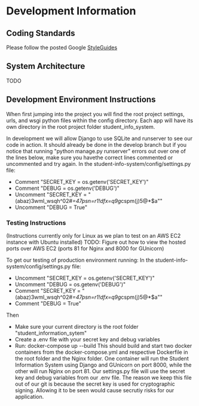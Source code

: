 # Development Information

## Coding Standards

Please follow the posted Google [StyleGuides](https://google.github.io/styleguide/)

## System Architecture
TODO

## Development Environment Instructions
When first jumping into the project you will find the root project settings, urls, and wsgi python files within the config directory. Each app will have its own directory in the root project folder student_info_system. 

In development we will allow Django to use SQLite and runserver to see our code in action. It should already be done in the develop branch but if you notice that running "python manage.py runserver" errors out over one of the lines below, make sure you havethe correct lines commented or uncommented and try again.
In the student-info-system/config/settings.py file:
* Comment  "SECRET_KEY = os.getenv('SECRET_KEY')"
* Comment  "DEBUG = os.getenv('DEBUG')"
* Uncomment    "SECRET_KEY = "(abaz)3wml_wsqh^02#*=47psn=r1!dfx=q9g*cspm(j)5@*$a""
* Uncomment    "DEBUG = True"

### Testing Instructions
(Instructions currently only for Linux as we plan to test on an AWS EC2 instance with Ubuntu installed)
TODO: Figure out how to view the hosted ports over AWS EC2 (ports 81 for Nginx and 8000 for GUnicorn)

To get our testing of production environment running:
In the student-info-system/config/settings.py file:
* Uncomment  "SECRET_KEY = os.getenv('SECRET_KEY')"
* Uncomment  "DEBUG = os.getenv('DEBUG')"
* Comment    "SECRET_KEY = "(abaz)3wml_wsqh^02#*=47psn=r1!dfx=q9g*cspm(j)5@*$a""
* Comment    "DEBUG = True"

Then
* Make sure your current directory is the root folder "student_information_sytem"
* Create a .env file with your secret key and debug variables
* Run: docker-compose up --build
This should build and start two docker containers from the docker-compose.yml and respective Dockerfile in the root folder and the Nginx folder.
One container will run the Student Information System using Django and GUnicorn on port 8000, while the other will run Nginx on port 81. Our settings.py file will use the secret key and debug variables from our .env file. The reason we keep this file out of our git is because the secret key is used for cryptographic signing. Allowing it to be seen would cause secrutiy risks for our application. 

